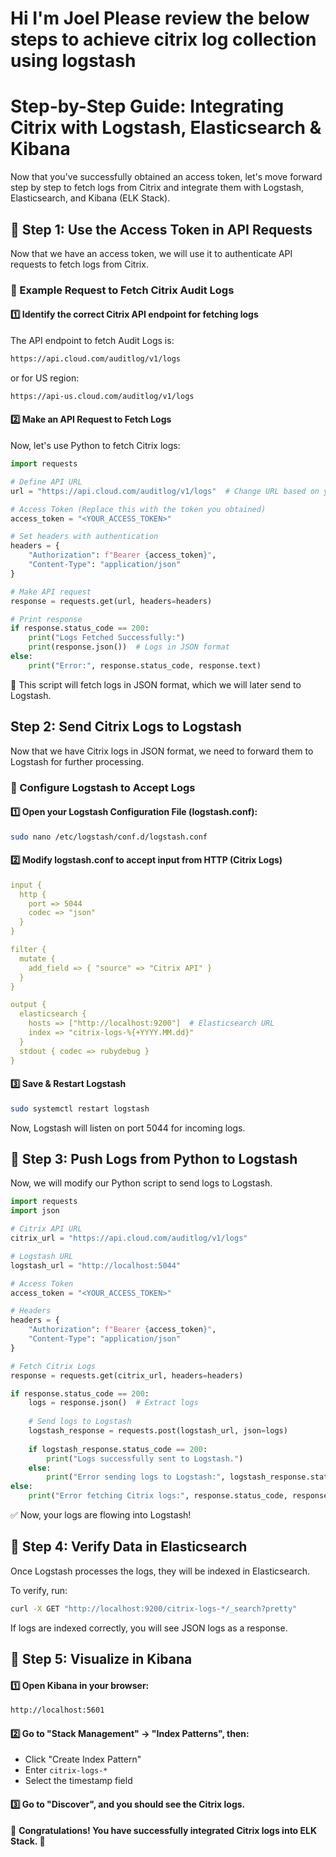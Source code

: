 # Hi I'm **Joel** Please review the below steps to achieve citrix log collection using logstash

# Step-by-Step Guide: Integrating Citrix with Logstash, Elasticsearch & Kibana

Now that you've successfully obtained an access token, let's move forward step by step to fetch logs from Citrix and integrate them with Logstash, Elasticsearch, and Kibana (ELK Stack).

## 🔹 Step 1: Use the Access Token in API Requests
Now that we have an access token, we will use it to authenticate API requests to fetch logs from Citrix.

### 📌 Example Request to Fetch Citrix Audit Logs
#### 1️⃣ Identify the correct Citrix API endpoint for fetching logs
The API endpoint to fetch Audit Logs is:
```bash
https://api.cloud.com/auditlog/v1/logs
```
or for US region:
```bash
https://api-us.cloud.com/auditlog/v1/logs
```

#### 2️⃣ Make an API Request to Fetch Logs
Now, let's use Python to fetch Citrix logs:

```python
import requests

# Define API URL
url = "https://api.cloud.com/auditlog/v1/logs"  # Change URL based on your region

# Access Token (Replace this with the token you obtained)
access_token = "<YOUR_ACCESS_TOKEN>"

# Set headers with authentication
headers = {
    "Authorization": f"Bearer {access_token}",
    "Content-Type": "application/json"
}

# Make API request
response = requests.get(url, headers=headers)

# Print response
if response.status_code == 200:
    print("Logs Fetched Successfully:")
    print(response.json())  # Logs in JSON format
else:
    print("Error:", response.status_code, response.text)
```

🔹 This script will fetch logs in JSON format, which we will later send to Logstash.

## Step 2: Send Citrix Logs to Logstash
Now that we have Citrix logs in JSON format, we need to forward them to Logstash for further processing.

### 📌 Configure Logstash to Accept Logs
#### 1️⃣ Open your Logstash Configuration File (logstash.conf):
```bash
sudo nano /etc/logstash/conf.d/logstash.conf
```
#### 2️⃣ Modify logstash.conf to accept input from HTTP (Citrix Logs)
```yaml
input {
  http {
    port => 5044
    codec => "json"
  }
}

filter {
  mutate {
    add_field => { "source" => "Citrix API" }
  }
}

output {
  elasticsearch {
    hosts => ["http://localhost:9200"]  # Elasticsearch URL
    index => "citrix-logs-%{+YYYY.MM.dd}"
  }
  stdout { codec => rubydebug }
}
```
#### 3️⃣ Save & Restart Logstash
```bash
sudo systemctl restart logstash
```
Now, Logstash will listen on port 5044 for incoming logs.

## 🔹 Step 3: Push Logs from Python to Logstash
Now, we will modify our Python script to send logs to Logstash.

```python
import requests
import json

# Citrix API URL
citrix_url = "https://api.cloud.com/auditlog/v1/logs"

# Logstash URL
logstash_url = "http://localhost:5044"

# Access Token
access_token = "<YOUR_ACCESS_TOKEN>"

# Headers
headers = {
    "Authorization": f"Bearer {access_token}",
    "Content-Type": "application/json"
}

# Fetch Citrix Logs
response = requests.get(citrix_url, headers=headers)

if response.status_code == 200:
    logs = response.json()  # Extract logs
    
    # Send logs to Logstash
    logstash_response = requests.post(logstash_url, json=logs)
    
    if logstash_response.status_code == 200:
        print("Logs successfully sent to Logstash.")
    else:
        print("Error sending logs to Logstash:", logstash_response.status_code, logstash_response.text)
else:
    print("Error fetching Citrix logs:", response.status_code, response.text)
```
✅ Now, your logs are flowing into Logstash!

## 🔹 Step 4: Verify Data in Elasticsearch
Once Logstash processes the logs, they will be indexed in Elasticsearch.

To verify, run:
```bash
curl -X GET "http://localhost:9200/citrix-logs-*/_search?pretty"
```
If logs are indexed correctly, you will see JSON logs as a response.

## 🔹 Step 5: Visualize in Kibana
#### 1️⃣ Open Kibana in your browser:
```bash
http://localhost:5601
```
#### 2️⃣ Go to "Stack Management" → "Index Patterns", then:
- Click "Create Index Pattern"
- Enter `citrix-logs-*`
- Select the timestamp field

#### 3️⃣ Go to "Discover", and you should see the Citrix logs.

🎉 **Congratulations! You have successfully integrated Citrix logs into ELK Stack. 🚀**
